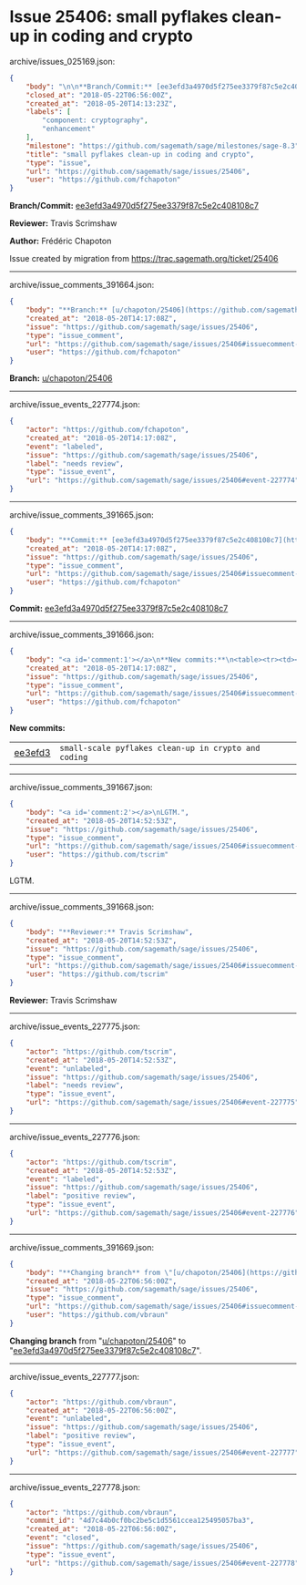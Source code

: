 # Issue 25406: small pyflakes clean-up in coding and crypto

archive/issues_025169.json:
```json
{
    "body": "\n\n**Branch/Commit:** [ee3efd3a4970d5f275ee3379f87c5e2c408108c7](https://github.com/sagemath/sagetrac-mirror/commit/ee3efd3a4970d5f275ee3379f87c5e2c408108c7)\n\n**Reviewer:** Travis Scrimshaw\n\n**Author:** Fr\u00e9d\u00e9ric Chapoton\n\nIssue created by migration from https://trac.sagemath.org/ticket/25406\n\n",
    "closed_at": "2018-05-22T06:56:00Z",
    "created_at": "2018-05-20T14:13:23Z",
    "labels": [
        "component: cryptography",
        "enhancement"
    ],
    "milestone": "https://github.com/sagemath/sage/milestones/sage-8.3",
    "title": "small pyflakes clean-up in coding and crypto",
    "type": "issue",
    "url": "https://github.com/sagemath/sage/issues/25406",
    "user": "https://github.com/fchapoton"
}
```


**Branch/Commit:** [ee3efd3a4970d5f275ee3379f87c5e2c408108c7](https://github.com/sagemath/sagetrac-mirror/commit/ee3efd3a4970d5f275ee3379f87c5e2c408108c7)

**Reviewer:** Travis Scrimshaw

**Author:** Frédéric Chapoton

Issue created by migration from https://trac.sagemath.org/ticket/25406





---

archive/issue_comments_391664.json:
```json
{
    "body": "**Branch:** [u/chapoton/25406](https://github.com/sagemath/sagetrac-mirror/tree/u/chapoton/25406)",
    "created_at": "2018-05-20T14:17:08Z",
    "issue": "https://github.com/sagemath/sage/issues/25406",
    "type": "issue_comment",
    "url": "https://github.com/sagemath/sage/issues/25406#issuecomment-391664",
    "user": "https://github.com/fchapoton"
}
```

**Branch:** [u/chapoton/25406](https://github.com/sagemath/sagetrac-mirror/tree/u/chapoton/25406)



---

archive/issue_events_227774.json:
```json
{
    "actor": "https://github.com/fchapoton",
    "created_at": "2018-05-20T14:17:08Z",
    "event": "labeled",
    "issue": "https://github.com/sagemath/sage/issues/25406",
    "label": "needs review",
    "type": "issue_event",
    "url": "https://github.com/sagemath/sage/issues/25406#event-227774"
}
```



---

archive/issue_comments_391665.json:
```json
{
    "body": "**Commit:** [ee3efd3a4970d5f275ee3379f87c5e2c408108c7](https://github.com/sagemath/sagetrac-mirror/commit/ee3efd3a4970d5f275ee3379f87c5e2c408108c7)",
    "created_at": "2018-05-20T14:17:08Z",
    "issue": "https://github.com/sagemath/sage/issues/25406",
    "type": "issue_comment",
    "url": "https://github.com/sagemath/sage/issues/25406#issuecomment-391665",
    "user": "https://github.com/fchapoton"
}
```

**Commit:** [ee3efd3a4970d5f275ee3379f87c5e2c408108c7](https://github.com/sagemath/sagetrac-mirror/commit/ee3efd3a4970d5f275ee3379f87c5e2c408108c7)



---

archive/issue_comments_391666.json:
```json
{
    "body": "<a id='comment:1'></a>\n**New commits:**\n<table><tr><td><a href=\"https://github.com/sagemath/sagetrac-mirror/commit/ee3efd3a4970d5f275ee3379f87c5e2c408108c7\">ee3efd3</a></td><td><code>small-scale pyflakes clean-up in crypto and coding</code></td></tr></table>\n",
    "created_at": "2018-05-20T14:17:08Z",
    "issue": "https://github.com/sagemath/sage/issues/25406",
    "type": "issue_comment",
    "url": "https://github.com/sagemath/sage/issues/25406#issuecomment-391666",
    "user": "https://github.com/fchapoton"
}
```

<a id='comment:1'></a>
**New commits:**
<table><tr><td><a href="https://github.com/sagemath/sagetrac-mirror/commit/ee3efd3a4970d5f275ee3379f87c5e2c408108c7">ee3efd3</a></td><td><code>small-scale pyflakes clean-up in crypto and coding</code></td></tr></table>




---

archive/issue_comments_391667.json:
```json
{
    "body": "<a id='comment:2'></a>\nLGTM.",
    "created_at": "2018-05-20T14:52:53Z",
    "issue": "https://github.com/sagemath/sage/issues/25406",
    "type": "issue_comment",
    "url": "https://github.com/sagemath/sage/issues/25406#issuecomment-391667",
    "user": "https://github.com/tscrim"
}
```

<a id='comment:2'></a>
LGTM.



---

archive/issue_comments_391668.json:
```json
{
    "body": "**Reviewer:** Travis Scrimshaw",
    "created_at": "2018-05-20T14:52:53Z",
    "issue": "https://github.com/sagemath/sage/issues/25406",
    "type": "issue_comment",
    "url": "https://github.com/sagemath/sage/issues/25406#issuecomment-391668",
    "user": "https://github.com/tscrim"
}
```

**Reviewer:** Travis Scrimshaw



---

archive/issue_events_227775.json:
```json
{
    "actor": "https://github.com/tscrim",
    "created_at": "2018-05-20T14:52:53Z",
    "event": "unlabeled",
    "issue": "https://github.com/sagemath/sage/issues/25406",
    "label": "needs review",
    "type": "issue_event",
    "url": "https://github.com/sagemath/sage/issues/25406#event-227775"
}
```



---

archive/issue_events_227776.json:
```json
{
    "actor": "https://github.com/tscrim",
    "created_at": "2018-05-20T14:52:53Z",
    "event": "labeled",
    "issue": "https://github.com/sagemath/sage/issues/25406",
    "label": "positive review",
    "type": "issue_event",
    "url": "https://github.com/sagemath/sage/issues/25406#event-227776"
}
```



---

archive/issue_comments_391669.json:
```json
{
    "body": "**Changing branch** from \"[u/chapoton/25406](https://github.com/sagemath/sagetrac-mirror/tree/u/chapoton/25406)\" to \"[ee3efd3a4970d5f275ee3379f87c5e2c408108c7](https://github.com/sagemath/sagetrac-mirror/commit/ee3efd3a4970d5f275ee3379f87c5e2c408108c7)\".",
    "created_at": "2018-05-22T06:56:00Z",
    "issue": "https://github.com/sagemath/sage/issues/25406",
    "type": "issue_comment",
    "url": "https://github.com/sagemath/sage/issues/25406#issuecomment-391669",
    "user": "https://github.com/vbraun"
}
```

**Changing branch** from "[u/chapoton/25406](https://github.com/sagemath/sagetrac-mirror/tree/u/chapoton/25406)" to "[ee3efd3a4970d5f275ee3379f87c5e2c408108c7](https://github.com/sagemath/sagetrac-mirror/commit/ee3efd3a4970d5f275ee3379f87c5e2c408108c7)".



---

archive/issue_events_227777.json:
```json
{
    "actor": "https://github.com/vbraun",
    "created_at": "2018-05-22T06:56:00Z",
    "event": "unlabeled",
    "issue": "https://github.com/sagemath/sage/issues/25406",
    "label": "positive review",
    "type": "issue_event",
    "url": "https://github.com/sagemath/sage/issues/25406#event-227777"
}
```



---

archive/issue_events_227778.json:
```json
{
    "actor": "https://github.com/vbraun",
    "commit_id": "4d7c44b0cf0bc2be5c1d5561ccea125495057ba3",
    "created_at": "2018-05-22T06:56:00Z",
    "event": "closed",
    "issue": "https://github.com/sagemath/sage/issues/25406",
    "type": "issue_event",
    "url": "https://github.com/sagemath/sage/issues/25406#event-227778"
}
```
